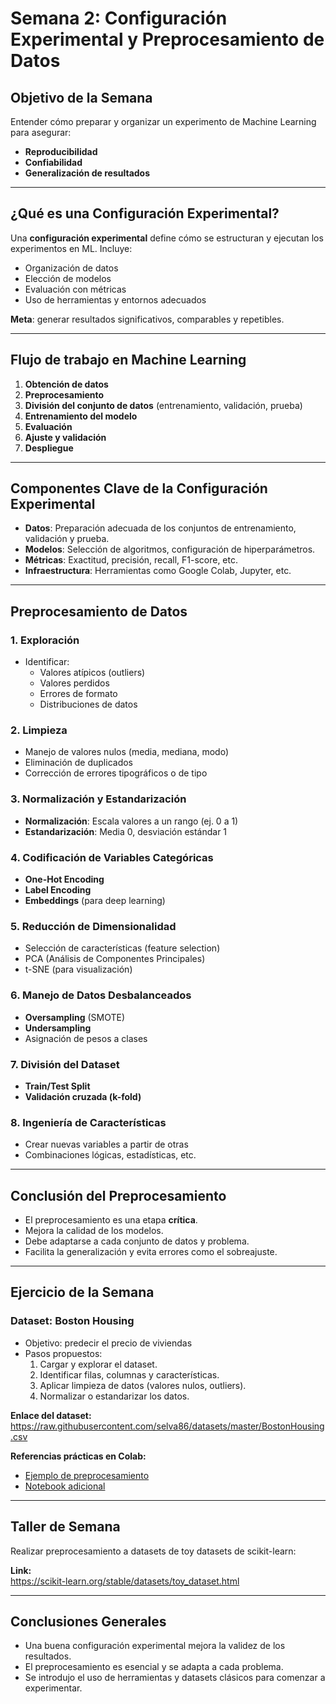 # Semana 2: Configuración Experimental y Preprocesamiento de Datos

## Objetivo de la Semana
Entender cómo preparar y organizar un experimento de Machine Learning para asegurar:
- **Reproducibilidad**
- **Confiabilidad**
- **Generalización de resultados**

---

## ¿Qué es una Configuración Experimental?

Una **configuración experimental** define cómo se estructuran y ejecutan los experimentos en ML. Incluye:

- Organización de datos
- Elección de modelos
- Evaluación con métricas
- Uso de herramientas y entornos adecuados

**Meta**: generar resultados significativos, comparables y repetibles.

---

## Flujo de trabajo en Machine Learning

1. **Obtención de datos**
2. **Preprocesamiento**
3. **División del conjunto de datos** (entrenamiento, validación, prueba)
4. **Entrenamiento del modelo**
5. **Evaluación**
6. **Ajuste y validación**
7. **Despliegue**

---

## Componentes Clave de la Configuración Experimental

- **Datos**: Preparación adecuada de los conjuntos de entrenamiento, validación y prueba.
- **Modelos**: Selección de algoritmos, configuración de hiperparámetros.
- **Métricas**: Exactitud, precisión, recall, F1-score, etc.
- **Infraestructura**: Herramientas como Google Colab, Jupyter, etc.

---

## Preprocesamiento de Datos

### 1. Exploración
- Identificar:
  - Valores atípicos (outliers)
  - Valores perdidos
  - Errores de formato
  - Distribuciones de datos

### 2. Limpieza
- Manejo de valores nulos (media, mediana, modo)
- Eliminación de duplicados
- Corrección de errores tipográficos o de tipo

### 3. Normalización y Estandarización
- **Normalización**: Escala valores a un rango (ej. 0 a 1)
- **Estandarización**: Media 0, desviación estándar 1

### 4. Codificación de Variables Categóricas
- **One-Hot Encoding**
- **Label Encoding**
- **Embeddings** (para deep learning)

### 5. Reducción de Dimensionalidad
- Selección de características (feature selection)
- PCA (Análisis de Componentes Principales)
- t-SNE (para visualización)

### 6. Manejo de Datos Desbalanceados
- **Oversampling** (SMOTE)
- **Undersampling**
- Asignación de pesos a clases

### 7. División del Dataset
- **Train/Test Split**
- **Validación cruzada (k-fold)**

### 8. Ingeniería de Características
- Crear nuevas variables a partir de otras
- Combinaciones lógicas, estadísticas, etc.

---

## Conclusión del Preprocesamiento
- El preprocesamiento es una etapa **crítica**.
- Mejora la calidad de los modelos.
- Debe adaptarse a cada conjunto de datos y problema.
- Facilita la generalización y evita errores como el sobreajuste.

---

## Ejercicio de la Semana

### Dataset: **Boston Housing**
- Objetivo: predecir el precio de viviendas
- Pasos propuestos:
  1. Cargar y explorar el dataset.
  2. Identificar filas, columnas y características.
  3. Aplicar limpieza de datos (valores nulos, outliers).
  4. Normalizar o estandarizar los datos.

**Enlace del dataset:**  
https://raw.githubusercontent.com/selva86/datasets/master/BostonHousing.csv

**Referencias prácticas en Colab:**
- [Ejemplo de preprocesamiento](https://colab.research.google.com/drive/1Ur2QVOg15cbstVJlt8k243R_VdhFRRIq?usp=sharing)
- [Notebook adicional](https://colab.research.google.com/drive/1WyUqHKOIEDTq3gYQIlXbjDnotzid7xqe?usp=sharing)

---

## Taller de Semana
Realizar preprocesamiento a datasets de toy datasets de scikit-learn:

**Link:**  
https://scikit-learn.org/stable/datasets/toy_dataset.html

---

## Conclusiones Generales
- Una buena configuración experimental mejora la validez de los resultados.
- El preprocesamiento es esencial y se adapta a cada problema.
- Se introdujo el uso de herramientas y datasets clásicos para comenzar a experimentar.

